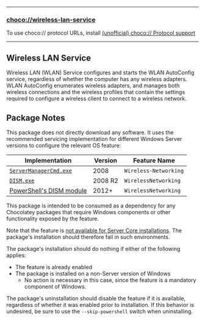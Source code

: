 
---

### [choco://wireless-lan-service](choco://wireless-lan-service)

To use choco:// protocol URLs, install [(unofficial) choco:// Protocol support](https://community.chocolatey.org/packages/choco-protocol-support)

---

## Wireless LAN Service

Wireless LAN (WLAN) Service configures and starts the WLAN AutoConfig service, regardless of whether the computer has any wireless adapters. WLAN AutoConfig enumerates wireless adapters, and manages both wireless connections and the wireless profiles that contain the settings required to configure a wireless client to connect to a wireless network.

## Package Notes

This package does not directly download any software. It uses the recommended servicing implementation for different Windows Server versions to configure the relevant OS feature:

|Implementation|Version|Feature Name|
|-|-|-|
|[`ServerManagerCmd.exe`](https://learn.microsoft.com/en-us/windows-server/administration/windows-commands/servermanagercmd)|2008|`Wireless-Networking`|
|[`DISM.exe`](https://learn.microsoft.com/en-us/windows-hardware/manufacture/desktop/what-is-dism)|2008 R2|`WirelessNetworking`|
|[PowerShell's DISM module](https://learn.microsoft.com/en-us/powershell/module/dism)|2012+|`WirelessNetworking`|

This package is intended to be consumed as a dependency for any Chocolatey packages that require Windows components or other functionality exposed by the feature.

Note that the feature is [not available for Server Core installations](https://learn.microsoft.com/en-us/windows-server/administration/server-core/server-core-removed-roles). The package's installation should therefore fail in such environments.

The package's installation should do nothing if either of the following applies:

* The feature is already enabled
* The package is installed on a non-Server version of Windows
  * No action is necessary in this case, since the feature is a mandatory component of Windows.

The package's uninstallation should disable the feature if it is available, regardless of whether it was enabled prior to installation. If this behavior is undesired, be sure to use the `--skip-powershell` switch when uninstalling.
